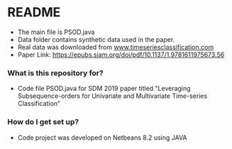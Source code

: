 # README #
* The main file is PSOD.java
* Data folder contains synthetic data used in the paper. 
* Real data was downloaded from www.timeseriesclassification.com
* Paper Link: https://epubs.siam.org/doi/pdf/10.1137/1.9781611975673.56

### What is this repository for? ###

* Code file PSOD.java for SDM 2019 paper titled "Leveraging Subsequence-orders for Univariate and Multivariate Time-series Classification"


### How do I get set up? ###

* Code project was developed on Netbeans 8.2 using JAVA

